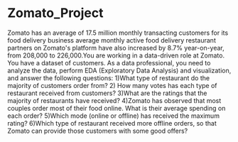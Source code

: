 # Zomato_Project
Zomato has an average of 17.5 million monthly transacting customers for its food delivery business average monthly active food delivery restaurant partners on Zomato's platform have also increased by 8.7% year-on-year, from 208,000 to 226,000.You are working in a data-driven role at Zomato. You have a dataset of customers. As a data professional, you need to analyze the data, perform EDA (Exploratory Data Analysis) and visualization, and answer the following questions:
1)What type of restaurant do the majority of customers order from?
2) How many votes has each type of restaurant received from customers?
3)What are the ratings that the majority of restaurants have received?
4)Zomato has observed that most couples order most of their food online. What is their
average spending on each order?
5)Which mode (online or offline) has received the maximum rating?
6)Which type of restaurant received more offline orders, so that Zomato can provide those
customers with some good offers?
